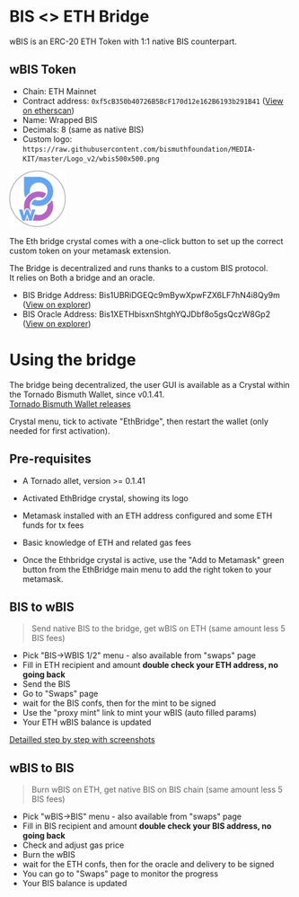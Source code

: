 # BIS <> ETH Bridge

wBIS is an ERC-20 ETH Token with 1:1 native BIS counterpart.

## wBIS Token

- Chain: ETH Mainnet
- Contract address: `0xf5cB350b40726B5BcF170d12e162B6193b291B41`  ([View on etherscan](https://etherscan.io/token/0xf5cB350b40726B5BcF170d12e162B6193b291B41))
- Name: Wrapped BIS
- Decimals: 8 (same as native BIS)
- Custom logo: `https://raw.githubusercontent.com/bismuthfoundation/MEDIA-KIT/master/Logo_v2/wbis500x500.png`

<img src="wbis500x500t.png" width="100" height="100" />

The Eth bridge crystal comes with a one-click button to set up the correct custom token on your metamask extension. 

The Bridge is decentralized and runs thanks to a custom BIS protocol.  
It relies on Both a bridge and an oracle.  
- BIS Bridge Address: Bis1UBRiDGEQc9mBywXpwFZX6LF7hN4i8Qy9m ([View on explorer](http://bismuth.online/search?quicksearch=Bis1UBRiDGEQc9mBywXpwFZX6LF7hN4i8Qy9m))
- BIS Oracle Address: Bis1XETHbisxnShtghYQJDbf8o5gsQczW8Gp2 ([View on explorer](http://bismuth.online/search?quicksearch=Bis1XETHbisxnShtghYQJDbf8o5gsQczW8Gp2))

# Using the bridge

The bridge being decentralized, the user GUI is available as a Crystal within the Tornado Bismuth Wallet, since v0.1.41.  
[Tornado Bismuth Wallet releases](https://github.com/bismuthfoundation/TornadoWallet/releases)

Crystal menu, tick to activate "EthBridge", then restart the wallet (only needed for first activation).

## Pre-requisites

- A Tornado allet, version >= 0.1.41
- Activated EthBridge crystal, showing its logo
- Metamask installed with an ETH address configured and some ETH funds for tx fees  
- Basic knowledge of ETH and related gas fees


- Once the Ethbridge crystal is active, use the "Add to Metamask" green button from the EthBridge main menu to add the right token to your metamask.

## BIS to wBIS

> Send native BIS to the bridge, get wBIS on ETH (same amount less 5 BIS fees)

- Pick "BIS->WBIS 1/2" menu - also available from "swaps" page
- Fill in ETH recipient and amount **double check your ETH address, no going back**
- Send the BIS
- Go to "Swaps" page
- wait for the BIS confs, then for the mint to be signed
- Use the "proxy mint" link to mint your wBIS (auto filled params)
- Your ETH wBIS balance is updated

[Detailled step by step with screenshots](BIS_TO_WBIS_DETAIL.md)

## wBIS to BIS

> Burn wBIS on ETH, get native BIS on BIS chain (same amount less 5 BIS fees)

- Pick "wBIS->BIS" menu - also available from "swaps" page
- Fill in BIS recipient and amount  **double check your BIS address, no going back**
- Check and adjust gas price
- Burn the wBIS
- wait for the ETH confs, then for the oracle and delivery to be signed
- You can go to "Swaps" page to monitor the progress
- Your BIS balance is updated


 
  
